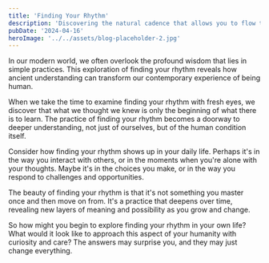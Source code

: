```yaml
---
title: 'Finding Your Rhythm'
description: 'Discovering the natural cadence that allows you to flow through life'
pubDate: '2024-04-16'
heroImage: '../../assets/blog-placeholder-2.jpg'
---
```


In our modern world, we often overlook the profound wisdom that lies in simple practices. This exploration of finding your rhythm reveals how ancient understanding can transform our contemporary experience of being human.

When we take the time to examine finding your rhythm with fresh eyes, we discover that what we thought we knew is only the beginning of what there is to learn. The practice of finding your rhythm becomes a doorway to deeper understanding, not just of ourselves, but of the human condition itself.

Consider how finding your rhythm shows up in your daily life. Perhaps it's in the way you interact with others, or in the moments when you're alone with your thoughts. Maybe it's in the choices you make, or in the way you respond to challenges and opportunities.

The beauty of finding your rhythm is that it's not something you master once and then move on from. It's a practice that deepens over time, revealing new layers of meaning and possibility as you grow and change.

So how might you begin to explore finding your rhythm in your own life? What would it look like to approach this aspect of your humanity with curiosity and care? The answers may surprise you, and they may just change everything.
